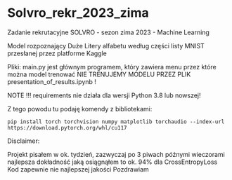 # Solvro_rekr_2023_zima
Zadanie rekrutacyjne SOLVRO - sezon zima 2023 - Machine Learning

Model rozpoznający Duże Litery alfabetu według części listy MNIST przesłanej przez platforme Kaggle

Pliki:
main.py jest głównym programem, który zawiera menu przez które można model trenować
NIE TRENUJEMY MODELU PRZEZ PLIK presentation_of_results.ipynb !

NOTE !!!
requirements nie działa dla wersji Python 3.8 lub nowszej!

Z tego powodu tu podaję komendy z bibliotekami:

```pip install torch torchvision numpy matplotlib torchaudio --index-url https://download.pytorch.org/whl/cu117```


Disclaimer:

Projekt pisałem w ok. tydzień, zazwyczaj po 3 piwach późnymi wieczorami
najlepsza dokładność jaką osiągnąłem to ok. 94% dla CrossEntropyLoss 
Kod zapewnie nie najlepszej jakości 
Pozdrawiam
